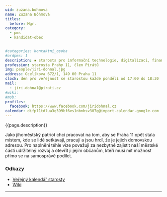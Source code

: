 ```yaml
---
uid: zuzana.bohmova
name: Zuzana Böhmová
titles:
  before: Mgr.
category:
  - pms
  - kandidat-obec

  
#categories: kontaktni_osoba    
#ordpms: 1
description: ▪ starosta pro informační technologie, digitalizaci, finanční politiku, krizové řízení a bydlení
profession: starosta Prahy 11, člen Pirátů
img: people/jiri-dohnal.jpg
address: Ocelíkova 672/1, 149 00 Praha 11
clock: den pro veřejnost se starostou každé pondělí od 17:00 do 18:30
mail:
  - jiri.dohnal@pirati.cz
#wiki: 
#mob: 
profiles:
  facebook: https://www.facebook.com/jiridohnal.cz
calendar: difpl1tdlua3q599bf6vs1nbnbsv307g@import.calendar.google.com
---
```


{{page.description}}

Jako jihoměstský patriot chci pracovat na tom, aby se Praha 11 opět stala místem, kde se lidé setkávají, pracují a jsou hrdí, že je jejich domovskou adresou. Pro naplnění téhle vize považuji za nezbytné zajistit naší městské části udržitelný rozvoj a otevřít ji jejím občanům, kteří musí mít možnost přímo se na samosprávě podílet.

### Odkazy 

* [Veřejný kalendář starosty](https://webmail.praha11.cz/owa/calendar/dohnalJ@praha11.cz/Kalendář/calendar.html)
* [Wiki](https://wiki.pirati.cz/lide/jiri_dohnal)



---
